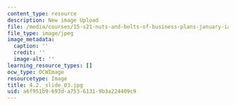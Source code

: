 ```yaml
---
content_type: resource
description: New image Upload
file: /media/courses/15-s21-nuts-and-bolts-of-business-plans-january-iap-2014/a6f951b9693da75361319b3a224409c9_4.2._slide_03.jpg
file_type: image/jpeg
image_metadata:
  caption: ''
  credit: ''
  image-alt: ''
learning_resource_types: []
ocw_type: OCWImage
resourcetype: Image
title: 4.2._slide_03.jpg
uid: a6f951b9-693d-a753-6131-9b3a224409c9
---
```

